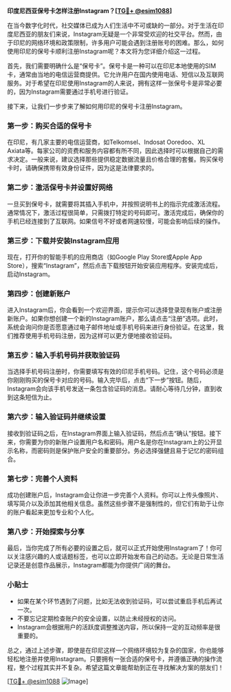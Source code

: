 **印度尼西亚保号卡怎样注册Instagram？[[TG💪+ @esim1088](https://t.me/s/esim1088)]**

在当今数字化时代，社交媒体已成为人们生活中不可或缺的一部分。对于生活在印度尼西亚的朋友们来说，Instagram无疑是一个非常受欢迎的社交平台。然而，由于印尼的网络环境和政策限制，许多用户可能会遇到注册账号的困难。那么，如何使用印尼的保号卡顺利注册Instagram呢？本文将为您详细介绍这一过程。

首先，我们需要明确什么是“保号卡”。保号卡是一种可以在印尼本地使用的SIM卡，通常由当地的电信运营商提供。它允许用户在国内使用电话、短信以及互联网服务。对于希望在印尼使用Instagram的人来说，拥有这样一张保号卡是非常必要的，因为Instagram需要通过手机号进行验证。

接下来，让我们一步步来了解如何用印尼的保号卡注册Instagram。

### 第一步：购买合适的保号卡

在印尼，有几家主要的电信运营商，如Telkomsel、Indosat Ooredoo、XL Axiata等。每家公司的资费和服务内容都有所不同，因此选择时可以根据自己的需求决定。一般来说，建议选择那些提供稳定数据流量且价格合理的套餐。购买保号卡时，请确保携带有效身份证件，因为这是法律要求的。

### 第二步：激活保号卡并设置好网络

一旦买到保号卡，就需要将其插入手机中，并按照说明书上的指示完成激活流程。通常情况下，激活过程很简单，只需拨打特定的号码即可。激活完成后，确保你的手机已经连接到了互联网。如果信号不好或者网速较慢，可能会影响后续的操作。

### 第三步：下载并安装Instagram应用

现在，打开你的智能手机的应用商店（如Google Play Store或Apple App Store），搜索“Instagram”，然后点击下载按钮开始安装应用程序。安装完成后，启动Instagram。

### 第四步：创建新账户

进入Instagram后，你会看到一个欢迎界面，提示你可以选择登录现有账户或注册新账户。如果你想创建一个新的Instagram账户，那么请点击“注册”选项。此时，系统会询问你是否愿意通过电子邮件地址或手机号码来进行身份验证。在这里，我们推荐使用手机号码注册，因为这样可以更方便地接收验证码。

### 第五步：输入手机号码并获取验证码

当选择手机号码注册时，你需要填写有效的印尼手机号码。记住，这个号码必须是你刚刚购买的保号卡对应的号码。输入完毕后，点击“下一步”按钮。随后，Instagram会向该手机号发送一条包含验证码的消息。请耐心等待几分钟，直到收到这条短信为止。

### 第六步：输入验证码并继续设置

接收到验证码之后，在Instagram界面上输入验证码，然后点击“确认”按钮。接下来，你需要为你的新账户设置用户名和密码。用户名是你在Instagram上的公开显示名称，而密码则是保护账户安全的重要部分。务必选择强健且易于记忆的密码组合。

### 第七步：完善个人资料

成功创建账户后，Instagram会让你进一步完善个人资料。你可以上传头像照片、填写简介以及添加其他相关信息。虽然这些步骤不是强制性的，但它们有助于让你的账户看起来更加专业和个人化。

### 第八步：开始探索与分享

最后，当你完成了所有必要的设置之后，就可以正式开始使用Instagram了！你可以关注感兴趣的人或话题标签，也可以立即开始发布自己的动态。无论是日常生活记录还是创意作品展示，Instagram都能为你提供广阔的舞台。

### 小贴士

- 如果在某个环节遇到了问题，比如无法收到验证码，可以尝试重启手机后再试一次。
- 不要忘记定期检查账户的安全设置，以防止未经授权的访问。
- Instagram会根据用户的活跃度调整推送内容，所以保持一定的互动频率是很重要的。

总之，通过上述步骤，即使是在印尼这样一个网络环境较为复杂的国家，你也能够轻松地注册并使用Instagram。只要拥有一张合适的保号卡，并遵循正确的操作流程，整个过程其实并不复杂。希望这篇文章能帮助到正在寻找解决方案的朋友们！

[[TG💪+ @esim1088](https://t.me/s/esim1088) ![Image](https://i.postimg.cc/4NQfJmqS/Snipaste-2025-05-13-00-14-12.png)]